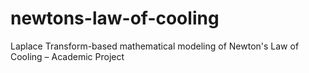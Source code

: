 # newtons-law-of-cooling
Laplace Transform-based mathematical modeling of Newton's Law of Cooling – Academic Project
